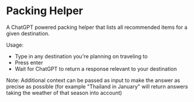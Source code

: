 # Packing Helper

A ChatGPT powered packing helper that lists all recommended items for a given destination.

Usage:

- Type in any destination you're planning on traveling to
- Press enter
- Wait for ChatGPT to return a response relevant to your destination

Note:
Additional context can be passed as input to make the answer as precise as possible (for example "Thailand in January" will return answers taking the weather of that season into account)
